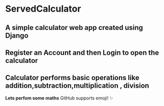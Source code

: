 # ServedCalculator
## A  simple calculator web app created using Django
## Register an Account and then Login to open the calculator
## Calculator performs basic operations like addition,subtraction,multiplication , division 
**Lets perfom some maths**
GitHub supports emoji!
:sparkles: 

